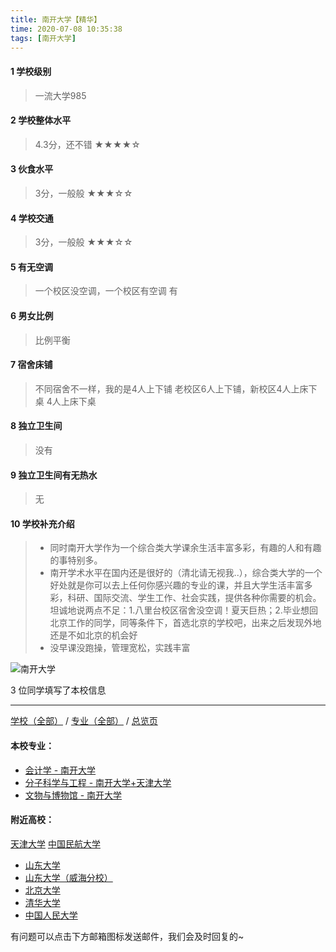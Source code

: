 ```yaml
---
title: 南开大学【精华】
time: 2020-07-08 10:35:38
tags: [南开大学]
---
```

#### 1 学校级别
> 一流大学985


#### 2 学校整体水平
> 4.3分，还不错
★★★★☆


#### 3 伙食水平
>  3分，一般般
★★★☆☆

#### 4 学校交通
>  3分，一般般
★★★☆☆


#### 5 有无空调
> 一个校区没空调，一个校区有空调
> 有

#### 6 男女比例
> 比例平衡


#### 7 宿舍床铺
> 不同宿舍不一样，我的是4人上下铺
> 老校区6人上下铺，新校区4人上床下桌
>  4人上床下桌

#### 8 独立卫生间
> 没有


#### 9 独立卫生间有无热水
> 无


#### 10 学校补充介绍
> - 同时南开大学作为一个综合类大学课余生活丰富多彩，有趣的人和有趣的事特别多。
> - 南开学术水平在国内还是很好的（清北请无视我..），综合类大学的一个好处就是你可以去上任何你感兴趣的专业的课，并且大学生活丰富多彩，科研、国际交流、学生工作、社会实践，提供各种你需要的机会。坦诚地说两点不足：1.八里台校区宿舍没空调！夏天巨热；2.毕业想回北京工作的同学，同等条件下，首选北京的学校吧，出来之后发现外地还是不如北京的机会好
> - 没早课没跑操，管理宽松，实践丰富

![南开大学](https://upload-images.jianshu.io/upload_images/6510336-69d1508c7850fc53.jpeg?imageMogr2/auto-orient/strip%7CimageView2/2/w/1240)


3 位同学填写了本校信息
***
[学校（全部）](https://univgo.github.io/2020/07/09/学校汇总页) / [专业（全部）](https://univgo.github.io/2020/07/09/专业汇总页) / [总览页](https://univgo.github.io/2020/07/09/总览)
#### 本校专业：
- [会计学 - 南开大学](https://univgo.github.io/2020/07/08/会计学%20-%20南开大学)
- [分子科学与工程 - 南开大学+天津大学](https://univgo.github.io/2020/07/08/分子科学与工程%20-%20南开大学+天津大学)
- [文物与博物馆 - 南开大学](https://univgo.github.io/2020/07/08/文物与博物馆%20-%20南开大学)

#### 附近高校：
[天津大学](https://univgo.github.io/2020/07/08/天津大学) 
[中国民航大学](https://univgo.github.io/2020/07/08/中国民航大学)
&nbsp; 
- [山东大学](https://univgo.github.io/2020/07/08/山东大学) 
- [山东大学（威海分校）](https://univgo.github.io/2020/07/08/山东大学（威海分校）)
&nbsp; 
- [北京大学](https://univgo.github.io/2020/07/08/北京大学) 
- [清华大学](https://univgo.github.io/2020/07/08/清华大学)
- [中国人民大学](https://univgo.github.io/2020/07/08/中国人民大学) 

有问题可以点击下方邮箱图标发送邮件，我们会及时回复的~
